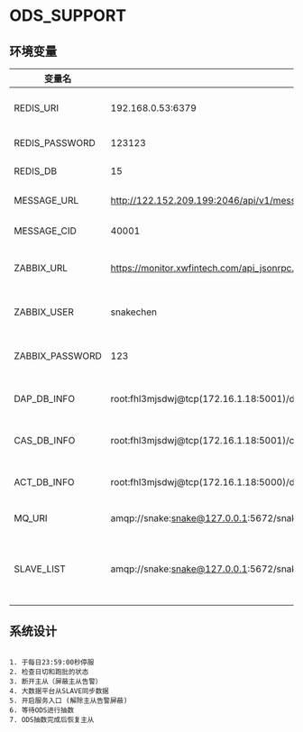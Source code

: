 # ODS_SUPPORT


## 环境变量

| 变量名 | 变量值 | 说明|
| ------ | ------ | -----|
| REDIS_URI | 192.168.0.53:6379 | REDIS主机端口 
| REDIS_PASSWORD | 123123 | REDIS 密码
| REDIS_DB | 15 | REDIS 数据库
| MESSAGE_URL | http://122.152.209.199:2046/api/v1/message/ | 消息系统URL 
| MESSAGE_CID | 40001 | 消息系统CID
| ZABBIX_URL | https://monitor.xwfintech.com/api_jsonrpc.php | 监控API地址
| ZABBIX_USER | snakechen | 监控API用户名
| ZABBIX_PASSWORD | 123 | 监控API密码
| DAP_DB_INFO | root:fhl3mjsdwj@tcp(172.16.1.18:5001)/db_dap | 序列服务MySQL  
| CAS_DB_INFO | root:fhl3mjsdwj@tcp(172.16.1.18:5001)/cas | 信贷核心MySQL
| ACT_DB_INFO | root:fhl3mjsdwj@tcp(172.16.1.18:5000)/db_act | 会计核算MySQL
| MQ_URI | amqp://snake:snake@127.0.0.1:5672/snakehost | 消息队列地址
| SLAVE_LIST | amqp://snake:snake@127.0.0.1:5672/snakehost##amqp://snake:snake@127.0.0.1:5672/snakehost| 从库的列表，用两个井号隔开







## 系统设计

```shell

1. 于每日23:59:00秒停服
2. 检查日切和跑批的状态
3. 断开主从（屏蔽主从告警）
4. 大数据平台从SLAVE同步数据
5. 开启服务入口 (解除主从告警屏蔽)
6. 等待ODS进行抽数
7. ODS抽数完成后恢复主从
```


